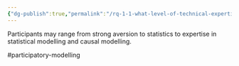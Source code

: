 ```yaml
---
{"dg-publish":true,"permalink":"/rq-1-1-what-level-of-technical-expertise-do-participants-have/"}
---
```


Participants may range from strong aversion to statistics to expertise in statistical modelling and causal modelling. 

#participatory-modelling 

